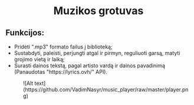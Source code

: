 <h1 align="center">Muzikos grotuvas</h1>
<h2>Funkcijos:</h2>
  <ul>
    <li>Pridėti ".mp3" formato failus į biblioteką;</li>
    <li>Sustabdyti, paleisti, perjungti atgal ir pirmyn, reguliuoti garsą, matyti grojimo vietą ir laiką;</li>
    <li>Surasti dainos tekstą, pagal artisto vardą ir dainos pavadinimą (Panaudotas "https://lyrics.ovh/" API).</li>
  <ul>
![Alt text](https://github.com/VadimNasyr/music_player/raw/master/player.png)

